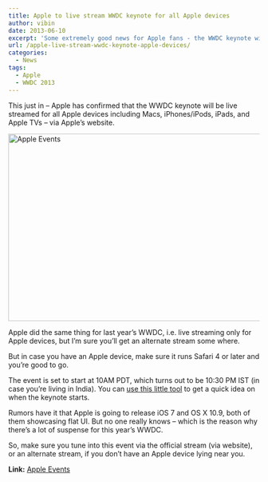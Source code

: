 ```yaml
---
title: Apple to live stream WWDC keynote for all Apple devices
author: vibin
date: 2013-06-10
excerpt: 'Some extremely good news for Apple fans - the WWDC keynote will be live streamed for all Apple devices via the website.'
url: /apple-live-stream-wwdc-keynote-apple-devices/
categories:
  - News
tags:
  - Apple
  - WWDC 2013
---
```

This just in &#8211; Apple has confirmed that the WWDC keynote will be live streamed for all Apple devices including Macs, iPhones/iPods, iPads, and Apple TVs &#8211; via Apple&#8217;s website.

[<img class="aligncenter size-medium wp-image-75371" alt="Apple Events" src="http://cdn.devilsworkshop.org/files/2013/06/Screen-Shot-2013-06-10-at-6.06.40-PM-600x375.gif" width="600" height="375" />][1]

Apple did the same thing for last year&#8217;s WWDC, i.e. live streaming only for Apple devices, but I&#8217;m sure you&#8217;ll get an alternate stream some where.

But in case you have an Apple device, make sure it runs Safari 4 or later and you&#8217;re good to go.

The event is set to start at 10AM PDT, which turns out to be 10:30 PM IST (in case you&#8217;re living in India). You can <a href="http://everytimezone.com/#2013-6-10,300,6bj" onclick="_gaq.push(['_trackEvent', 'outbound-article', 'http://everytimezone.com/#2013-6-10,300,6bj', 'use this little tool']);" >use this little tool</a> to get a quick idea on when the keynote starts.

Rumors have it that Apple is going to release iOS 7 and OS X 10.9, both of them showcasing flat UI. But no one really knows &#8211; which is the reason why there&#8217;s a lot of suspense for this year&#8217;s WWDC.

So, make sure you tune into this event via the official stream (via website), or an alternate stream, if you don&#8217;t have an Apple device lying near you.

**Link:** <a href="http://www.apple.com/apple-events/june-2013/" onclick="_gaq.push(['_trackEvent', 'outbound-article', 'http://www.apple.com/apple-events/june-2013/', 'Apple Events']);" >Apple Events</a>

 [1]: http://cdn.devilsworkshop.org/files/2013/06/Screen-Shot-2013-06-10-at-6.06.40-PM.gif
